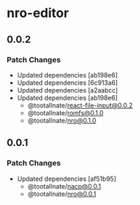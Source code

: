 # nro-editor

## 0.0.2

### Patch Changes

- Updated dependencies [ab198e6]
- Updated dependencies [6c913a6]
- Updated dependencies [a2aabcc]
- Updated dependencies [ab198e6]
  - @tootallnate/react-file-input@0.0.2
  - @tootallnate/romfs@0.1.0
  - @tootallnate/nro@0.1.0

## 0.0.1

### Patch Changes

- Updated dependencies [af51b95]
  - @tootallnate/nacp@0.0.1
  - @tootallnate/nro@0.0.1

